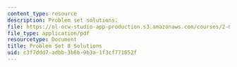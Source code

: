 ```yaml
---
content_type: resource
description: Problem set solutions.
file: https://ol-ocw-studio-app-production.s3.amazonaws.com/courses/2-004-dynamics-and-control-ii-spring-2008/c3f7ddd7adbb3b6b9b3a1f3cf771652f_ps8soln.pdf
file_type: application/pdf
resourcetype: Document
title: Problem Set 8 Solutions
uid: c3f7ddd7-adbb-3b6b-9b3a-1f3cf771652f
---
```

